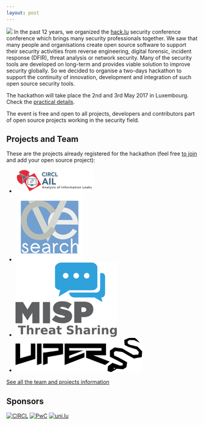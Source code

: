 ```yaml
---
layout: post
---
```

<img src="/images/fulls/03.jpg" class="fit image"> In the past 12 years, we organized the [hack.lu](https://2016.hack.lu/) security conference conference which brings many security professionals together. We saw that many people and organisations create open source software to support their security activities from reverse engineering, digital forensic, incident response (DFIR), threat analysis or network security. Many of the security tools are developed on long-term and provides viable solution to improve security globally. So we decided to organise a two-days hackathon to support the continuity of innovation, development and integration of such open source security tools.

The hackathon will take place the 2nd and 3rd May 2017 in Luxembourg. Check the [practical details](./practical).

The event is free and open to all projects, developers and contributors part of open source projects working in the security field.

## Projects and Team

These are the projects already registered for the hackathon (feel free [to join](/practical) and add your open source project):

- ![AIL logo](/images/logos/AIL.png)
- ![cve-search logo](/images/logos/cve-search.png)
- ![MISP Project](/images/logos/misp-logo.png)
- ![Viper](/images/logos/viper.png)

[See all the team and projects information](./team)

## Sponsors

[![CIRCL](/images/logos/circl.png)](https://www.circl.lu/)
[![PwC](/images/logos/pwc.png)](https://www.pwc.lu/)
[![uni.lu](/images/logos/uni-lu.jpg)](https://www.uni.lu/)
